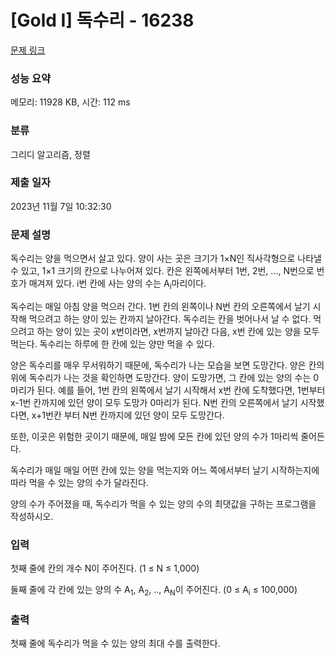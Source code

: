 # [Gold I] 독수리 - 16238 

[문제 링크](https://www.acmicpc.net/problem/16238) 

### 성능 요약

메모리: 11928 KB, 시간: 112 ms

### 분류

그리디 알고리즘, 정렬

### 제출 일자

2023년 11월 7일 10:32:30

### 문제 설명

<p>독수리는 양을 먹으면서 살고 있다. 양이 사는 곳은 크기가 1×N인 직사각형으로 나타낼 수 있고, 1×1 크기의 칸으로 나누어져 있다. 칸은 왼쪽에서부터 1번, 2번, ..., N번으로 번호가 매겨져 있다. i번 칸에 사는 양의 수는 A<sub>i</sub>마리이다.</p>

<p>독수리는 매일 아침 양을 먹으러 간다. 1번 칸의 왼쪽이나 N번 칸의 오른쪽에서 날기 시작해 먹으려고 하는 양이 있는 칸까지 날아간다. 독수리는 칸을 벗어나서 날 수 없다. 먹으려고 하는 양이 있는 곳이 x번이라면, x번까지 날아간 다음, x번 칸에 있는 양을 모두 먹는다. 독수리는 하루에 한 칸에 있는 양만 먹을 수 있다.</p>

<p>양은 독수리를 매우 무서워하기 때문에, 독수리가 나는 모습을 보면 도망간다. 양은 칸의 위에 독수리가 나는 것을 확인하면 도망간다. 양이 도망가면, 그 칸에 있는 양의 수는 0마리가 된다. 예를 들어, 1번 칸의 왼쪽에서 날기 시작해서 x번 칸에 도착했다면, 1번부터 x-1번 칸까지에 있던 양이 모두 도망가 0마리가 된다. N번 칸의 오른쪽에서 날기 시작했다면, x+1번칸 부터 N번 칸까지에 있던 양이 모두 도망간다.</p>

<p>또한, 이곳은 위험한 곳이기 때문에, 매일 밤에 모든 칸에 있던 양의 수가 1마리씩 줄어든다.</p>

<p>독수리가 매일 매일 어떤 칸에 있는 양을 먹는지와 어느 쪽에서부터 날기 시작하는지에 따라 먹을 수 있는 양의 수가 달라진다.</p>

<p>양의 수가 주어졌을 때, 독수리가 먹을 수 있는 양의 수의 최댓값을 구하는 프로그램을 작성하시오.</p>

### 입력 

 <p>첫째 줄에 칸의 개수 N이 주어진다. (1 ≤ N ≤ 1,000)</p>

<p>둘째 줄에 각 칸에 있는 양의 수 A<sub>1</sub>, A<sub>2</sub>, .., A<sub>N</sub>이 주어진다. (0 ≤ A<sub>i</sub> ≤ 100,000)</p>

### 출력 

 <p>첫째 줄에 독수리가 먹을 수 있는 양의 최대 수를 출력한다.</p>

